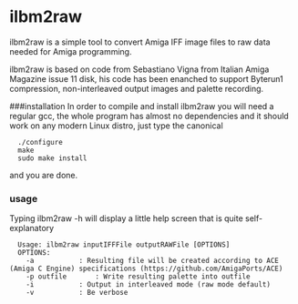 # ilbm2raw

ilbm2raw is a simple tool to convert Amiga IFF image files to raw data needed for Amiga programming.  

ilbm2raw is based on code from Sebastiano Vigna from Italian Amiga Magazine issue 11 disk, his code has been enanched to support Byterun1 compression, non-interleaved output images and palette recording.

###installation
In order to compile and install ilbm2raw you will need a regular gcc, the whole program has almost no dependencies and it should work on any modern Linux distro, just type the canonical
```
  ./configure
  make
  sudo make install
```

and you are done.

### usage

Typing ilbm2raw -h will display a little help screen that is quite self-explanatory

```
  Usage: ilbm2raw inputIFFFile outputRAWFile [OPTIONS]
  OPTIONS:
    -a		     : Resulting file will be created according to ACE (Amiga C Engine) specifications (https://github.com/AmigaPorts/ACE)
    -p outfile       : Write resulting palette into outfile
    -i 		     : Output in interleaved mode (raw mode default)
    -v		     : Be verbose

```

